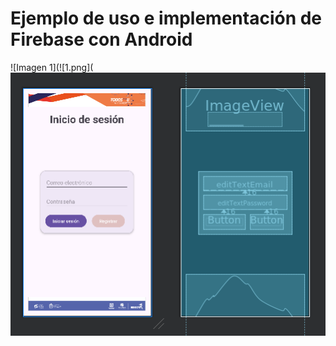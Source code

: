 # Ejemplo de uso e implementación de Firebase con Android

![Imagen 1](![1.png](![1.png](app/src/main/res/drawable/1.png)